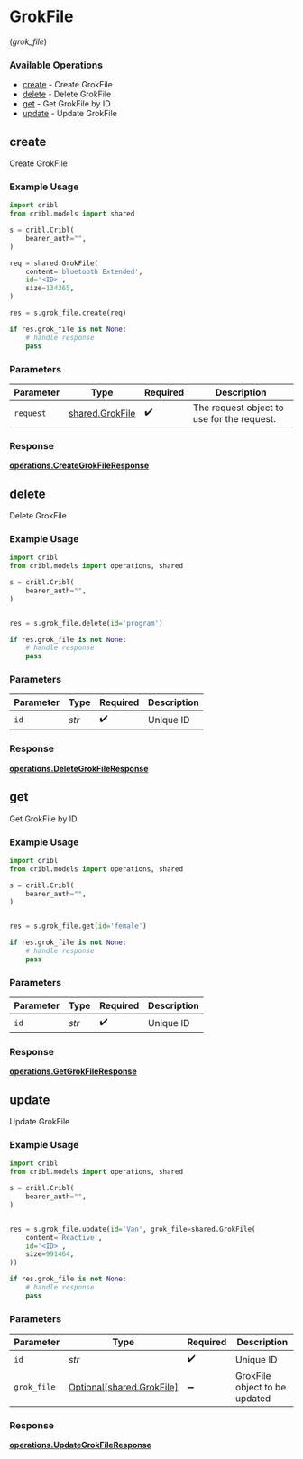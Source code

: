 # GrokFile
(*grok_file*)

### Available Operations

* [create](#create) - Create GrokFile
* [delete](#delete) - Delete GrokFile
* [get](#get) - Get GrokFile by ID
* [update](#update) - Update GrokFile

## create

Create GrokFile

### Example Usage

```python
import cribl
from cribl.models import shared

s = cribl.Cribl(
    bearer_auth="",
)

req = shared.GrokFile(
    content='bluetooth Extended',
    id='<ID>',
    size=134365,
)

res = s.grok_file.create(req)

if res.grok_file is not None:
    # handle response
    pass
```

### Parameters

| Parameter                                          | Type                                               | Required                                           | Description                                        |
| -------------------------------------------------- | -------------------------------------------------- | -------------------------------------------------- | -------------------------------------------------- |
| `request`                                          | [shared.GrokFile](../../models/shared/grokfile.md) | :heavy_check_mark:                                 | The request object to use for the request.         |


### Response

**[operations.CreateGrokFileResponse](../../models/operations/creategrokfileresponse.md)**


## delete

Delete GrokFile

### Example Usage

```python
import cribl
from cribl.models import operations, shared

s = cribl.Cribl(
    bearer_auth="",
)


res = s.grok_file.delete(id='program')

if res.grok_file is not None:
    # handle response
    pass
```

### Parameters

| Parameter          | Type               | Required           | Description        |
| ------------------ | ------------------ | ------------------ | ------------------ |
| `id`               | *str*              | :heavy_check_mark: | Unique ID          |


### Response

**[operations.DeleteGrokFileResponse](../../models/operations/deletegrokfileresponse.md)**


## get

Get GrokFile by ID

### Example Usage

```python
import cribl
from cribl.models import operations, shared

s = cribl.Cribl(
    bearer_auth="",
)


res = s.grok_file.get(id='female')

if res.grok_file is not None:
    # handle response
    pass
```

### Parameters

| Parameter          | Type               | Required           | Description        |
| ------------------ | ------------------ | ------------------ | ------------------ |
| `id`               | *str*              | :heavy_check_mark: | Unique ID          |


### Response

**[operations.GetGrokFileResponse](../../models/operations/getgrokfileresponse.md)**


## update

Update GrokFile

### Example Usage

```python
import cribl
from cribl.models import operations, shared

s = cribl.Cribl(
    bearer_auth="",
)


res = s.grok_file.update(id='Van', grok_file=shared.GrokFile(
    content='Reactive',
    id='<ID>',
    size=991464,
))

if res.grok_file is not None:
    # handle response
    pass
```

### Parameters

| Parameter                                                    | Type                                                         | Required                                                     | Description                                                  |
| ------------------------------------------------------------ | ------------------------------------------------------------ | ------------------------------------------------------------ | ------------------------------------------------------------ |
| `id`                                                         | *str*                                                        | :heavy_check_mark:                                           | Unique ID                                                    |
| `grok_file`                                                  | [Optional[shared.GrokFile]](../../models/shared/grokfile.md) | :heavy_minus_sign:                                           | GrokFile object to be updated                                |


### Response

**[operations.UpdateGrokFileResponse](../../models/operations/updategrokfileresponse.md)**

